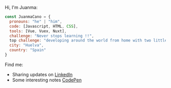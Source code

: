 Hi, I'm Juanma:

```javascript
const JuanmaCano = {
  pronouns: "he" | "him",
  code: [Javascript, HTML, CSS],
  tools: [Vue, Vuex, Nuxt],
  challenge: "Never stops learning !!", 
  top challenge: "developing around the world from home with two little devils (I love them)",
  city: "Huelva",
  country: "Spain"
}
```

Find me:
- Sharing updates on <a href="https://www.linkedin.com/in/JuanmaCano1980">LinkedIn</a>
- Some interesting notes <a href="https://codepen.io/JuanmaCano/">CodePen</a>
